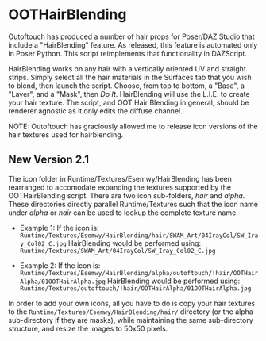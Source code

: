 # OOTHairBlending
Outoftouch has produced a number of hair props for Poser/DAZ Studio that include a "HairBlending" feature.
As released, this feature is automated only in Poser Python. This script reimplements that functionality in
DAZScript.

HairBlending works on any hair with a vertically oriented UV and straight strips. Simply select all the hair
materials in the Surfaces tab that you wish to blend, then launch the script. Choose, from top to bottom,
a "Base", a "Layer", and a "Mask", then *Do It*. HairBlending will use the L.I.E. to create your hair texture.
The script, and OOT Hair Blending in general, should be renderer agnostic as it only edits the diffuse channel.

NOTE: Outoftouch has graciously allowed me to release icon versions of the hair textures used for hairblending.

## New Version 2.1
The icon folder in Runtime/Textures/Esemwy/HairBlending has been rearranged to accomodate expanding the
textures supported by the OOTHairBlending script. There are two icon sub-folders, *hair* and *alpha*. These
directories directly parallel Runtime/Textures such that the icon name under *alpha* or *hair* can be used to
lookup the complete texture name.

*    Example 1:
        If the icon is: 
            `Runtime/Textures/Esemwy/HairBlending/hair/SWAM_Art/04IrayCol/SW_Iray_Col02_C.jpg`
        HairBlending would be performed using:
            `Runtime/Textures/SWAM_Art/04IrayCol/SW_Iray_Col02_C.jpg`

*    Example 2:
        If the icon is: 
            `Runtime/Textures/Esemwy/HairBlending/alpha/outoftouch/!hair/OOTHairAlpha/01OOTHairAlpha.jpg`
        HairBlending would be performed using:
            `Runtime/Textures/outoftouch/!hair/OOTHairAlpha/01OOTHairAlpha.jpg`

In order to add your own icons, all you have to do is copy your hair textures to the `Runtime/Textures/Esemwy/HairBlending/hair/`
directory (or the alpha sub-directory if they are masks), while maintaining the same sub-directory structure,
and resize the images to 50x50 pixels.